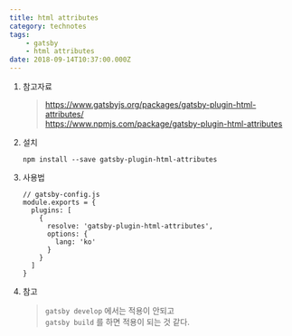 ```yaml
---
title: html attributes
category: technotes
tags:
    - gatsby
    - html attributes
date: 2018-09-14T10:37:00.000Z
---
```


1. 참고자료  
    > https://www.gatsbyjs.org/packages/gatsby-plugin-html-attributes/  
    > https://www.npmjs.com/package/gatsby-plugin-html-attributes

2. 설치
    ```shell
    npm install --save gatsby-plugin-html-attributes
    ```

3. 사용법
    ```javascript{4-9}
    // gatsby-config.js
    module.exports = {
      plugins: [
        {
          resolve: 'gatsby-plugin-html-attributes',
          options: {
            lang: 'ko'
          }
        }
      ]
    }
    ```

4. 참고

    > `gatsby develop` 에서는 적용이 안되고  
    > `gatsby build` 를 하면 적용이 되는 것 같다.

